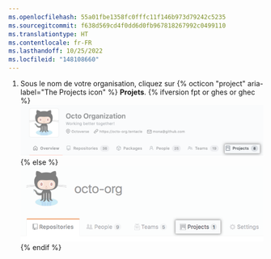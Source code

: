 ```yaml
---
ms.openlocfilehash: 55a01fbe1358fc0fffc11f146b973d79242c5235
ms.sourcegitcommit: f638d569cd4f0dd6d0fb967818267992c0499110
ms.translationtype: HT
ms.contentlocale: fr-FR
ms.lasthandoff: 10/25/2022
ms.locfileid: "148108660"
---
```

1. Sous le nom de votre organisation, cliquez sur {% octicon "project" aria-label="The Projects icon" %} **Projets**.
  {% ifversion fpt or ghes or ghec %} ![Onglet Projets de votre organisation](/assets/images/help/organizations/organization-projects-tab-with-overview-tab.png) {% else %} ![Onglet Projets de votre organisation](/assets/images/help/organizations/organization-projects-tab.png) {% endif %}
